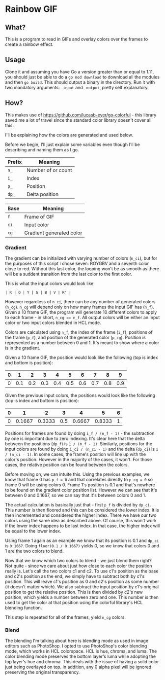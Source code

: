 # Rainbow GIF
## What?
This is a program to read in GIFs and overlay colors over the frames to create a rainbow effect.

## Usage
Clone it and assuming you have Go a version greater than or equal to 1.11, you should just be able to do a `go mod download` to download all the modules and then `go build`. This should output a binary in the directory. Run it with two mandatory arguments: `-input` and `-output`, pretty self explanatory.

## How?
This makes use of https://github.com/lucasb-eyer/go-colorful - this library saved me a lot of travel since the standard color library doesn't cover all this.

I'll be explaining how the colors are generated and used below.

Before we begin, I'll just explain some variables even though I'll be describing and naming them as I go.

| Prefix | Meaning |
| ------ | ------- |
| `n_` | Number of or count |
| `i_` | Index |
| `p_` | Position |
| `dp_` | Delta position |

| Base | Meaning |
| ------ | ------- |
| `f` | Frame of GIF |
| `ci` | Input color |
| `cg` | Gradient generated color |

### Gradient
The gradient can be initialized with varying number of colors (`n_ci`), but for the purposes of this script I chose seven: ROYGBV and a seventh color close to red. Without this last color, the looping won't be as smooth as there will be a suddent transition from the last color to the first color.

This is what the input colors would look like:
```
| R | O | Y | G | B | V | R' |
```

However regardless of `n_ci`, there can be any number of generated colors (`n_cg`). `n_cg` will depend only on how many frames the input GIF has (`n_f`). Given a 10 frame GIF, the program will generate 10 different colors to apply to each frame - in short, `n_cg == n_f`. All output colors will be either an input color or two input colors blended in HCL mode.

Colors are calculated using `n_f`, the index of the frame (`i_f`), positions of the frame (`p_f`), and position of the generated color (`p_cg`). Position is represented as a number between 0 and 1. It's meant to show where a color is in the gradient.

Given a 10 frame GIF, the position would look like the following (top is index and bottom is position):

| 0 | 1 | 2 | 3 | 4 | 5 | 6 | 7 | 8 | 9 |
| - | - | - | - | - | - | - | - | - | - |
| 0 | 0.1 | 0.2 | 0.3 | 0.4 | 0.5 | 0.6 | 0.7 | 0.8 | 0.9 | 1 |

Given the previous input colors, the positions would look like the following (top is index and bottom is position):

| 0 | 1 | 2 | 3 | 4 | 5 | 6 |
| - | - | - | - | - | - | - |
| 0 | 0.1667 | 0.3333 | 0.5 | 0.6667 | 0.8333 | 1 |

Positions for frames are found by doing `i_f / (n_f - 1)` - the subtraction by one is important due to zero indexing. It's clear here that the delta between the positions (`dp_f`) is `1 / (n_f - 1)`. Similarly, positions for the input colors are found by doing `i_ci / (n_ci - 1)` and the delta (`dp_ci`)  is `1 / (n_ci - 1)`. In some cases, the frame's position will line up with the color's position. However in the majority of the cases, it won't. For those cases, the relative position can be found between the colors.

Before moving on, we can intuite this. Using the previous examples, we know that frame 0 has `p_f = 0` and that correlates directly to `p_cg = 0` so frame 0 will be using colors 0. Frame 1's position is 0.1 and that's nowhere to be found on the gradient color position list. However we can see that it's between 0 and 0.1667, so we can say that it's between colors 0 and 1.

The actual calculation is basically just that - first `p_f` is divided by `dp_ci`. This number is then floored and this can be considered the lower index. It is then incremented and considered the higher index. There we have our two colors using the same idea as described above. Of course, this won't work if the lower index happens to be last index. In that case, the higher index will be equal to the lower index.

Using frame 1 again as an example we know that its position is 0.1 and `dp_ci` is `0.1667`. Doing `floor(0.1 / 0.1667)` yields 0, so we know that colors 0 and 1 are the two colors to blend.

Now that we know which two colors to blend - we just blend them right? Not quite - since we care about just how close to each color the position really is. Let's call the two colors c1 and c2. To use c1's position as the base and c2's position as the end, we simply have to subtract both by c1's position. This will leave c1's position as 0 and c2's position as some number (it doesn't matter which). We also subtract the input position by c1's original position to get the relative position. This is then divided by c2's new position, which yields a number between zero and one. This number is then used to get the color at that position using the colorful library's HCL blending function.

This step is repeated for all of the frames, yield `n_cg` colors.

### Blend
The blending I'm talking about here is blending mode as used in image editors such as PhotoShop. I opted to use PhotoShop's color blending mode, which works in HCL colorspace. HCL is hue, chroma, and luma. The color blending mode preserves the bottom layer's luma while adopting the top layer's hue and chroma. This deals with the issue of having a solid color just being overlayed on top. In addition, any 0 alpha pixel will be ignored preserving the original transparency.
